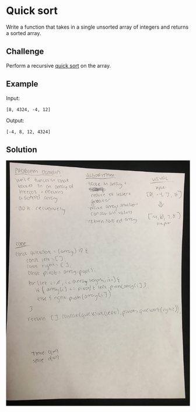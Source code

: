 # Quick sort

Write a function that takes in a single unsorted array of integers and returns a sorted array.

  ## Challenge

Perform a recursive [quick sort](https://en.wikipedia.org/wiki/Quicksort) on the array.

## Example

Input:

    [8, 4324, -4, 12]

Output:

    [-4, 8, 12, 4324]

## Solution

![whiteboard solution](../assets/quicksort.jpg)
